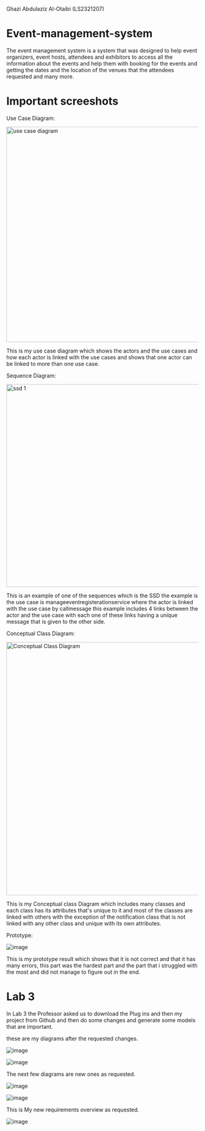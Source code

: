 Ghazi Abdulaziz Al-Otaibi (LS2321207)



# Event-management-system
The event management system is a system that was designed to help event organizers, event hosts, attendees and exhibitors to access all the information about the events and help them with booking for the events and getting the dates and the location of the venues that the attendees requested and many more.

# Important screeshots

Use Case Diagram:

<img width="563" alt="use case diagram" src="https://github.com/Gbina1/Event-Organizer/assets/148693022/cbc9a862-87c1-4813-a2da-79e8bd37aec2">

This is my use case diagram which shows the actors and the use cases and how each actor is linked with the use cases and shows that one actor can be linked to more than one use case.

Sequence Diagram:

<img width="530" alt="ssd 1" src="https://github.com/Gbina1/Event-Organizer/assets/148693022/38b4f3e3-684c-4be4-8587-63892546a838">

This is an example of one of the sequences which is the SSD the example is the use case is manageeventregisterationservice where the actor is linked with the use case by callmessage this example includes 4 links between the actor and the use case with each one of these links having a unique message that is given to the other side.

Conceptual Class Diagram:

<img width="662" alt="Conceptual Class Diagram" src="https://github.com/Gbina1/Event-Organizer/assets/148693022/9463997e-6b3f-4a49-a143-6a7ae13ae9dc">

This is my Conceptual class Diagram which includes many classes and each class has its attributes that's unique to it and most of the classes are linked with others with the exception of the notification class that is not linked with any other class and unique with its own attributes.

Prototype:

![image](https://github.com/Gbina1/Event-Organizer/assets/148693022/072abadd-0ed4-4cfb-b4e5-a5e462cf60eb)

This is my prototype result which shows that it is not correct and that it has many errors, this part was the hardest part and the part that i struggled with the most and did not manage to figure out in the end.


# Lab 3

In Lab 3 the Professor asked us to download the Plug ins and then my project from Github and then do some changes and generate some models that are important.


these are my diagrams after the requested changes.



![image](https://github.com/Gbina1/Event-Organizer/assets/148693022/169dd3f1-c516-4b23-a4b9-c643d1350d48)



![image](https://github.com/Gbina1/Event-Organizer/assets/148693022/ea36b406-e8c4-4433-96f0-e1d9052f93d4)



The next few diagrams are new ones as requested.



![image](https://github.com/Gbina1/Event-Organizer/assets/148693022/0e5e5b9b-21bc-423a-a013-d2c66c731ac0)



![image](https://github.com/Gbina1/Event-Organizer/assets/148693022/143b8f72-ac1e-42ce-b880-c07f199f13e1)


This is My new requirements overview  as requested.


![image](https://github.com/Gbina1/Event-Organizer/assets/148693022/ba8d4b6f-6fa8-4e48-aa1d-461af8fe9275)


